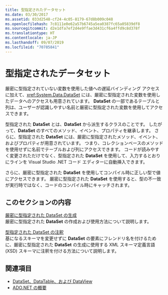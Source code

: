 ```yaml
---
title: 型指定されたデータセット
ms.date: 03/30/2017
ms.assetid: 033d2548-cf24-4c05-8179-67d8b009c048
ms.openlocfilehash: 7c8111e0e62a57b6745a5ea0387fc65a05839df8
ms.sourcegitcommit: d2e1dfa7ef2d4e9ffae3d431cf6a4ffd9c8d378f
ms.translationtype: HT
ms.contentlocale: ja-JP
ms.lasthandoff: 09/07/2019
ms.locfileid: "70785841"
---
```

# <a name="typed-datasets"></a>型指定されたデータセット
厳密に型指定されていない変数を使用した値への遅延バインディング アクセスに加えて、<xref:System.Data.DataSet> には、厳密に型指定された変数を使用したデータへのアクセスも用意されています。 **DataSet** の一部であるテーブルと列は、ユーザーが認識しやすい名前と厳密に型指定された変数を使用してアクセスできます。  
  
 型指定された **DataSet** とは、**DataSet** から派生するクラスのことです。 したがって、**DataSet** のすべてのメソッド、イベント、プロパティを継承します。 さらに、型指定された **DataSet** には、厳密に型指定されたメソッド、イベント、およびプロパティが用意されています。 つまり、コレクションベースのメソッドを使用せずに名前でテーブルおよび列にアクセスできます。 コードが読みやすく変更されただけでなく、型指定された **DataSet** を使用して、入力するとおりにラインを Visual Studio .NET コード エディターに自動挿入できます。  
  
 さらに、厳密に型指定された **DataSet** を使用してコンパイル時に正しい型で値にアクセスできます。 厳密に型指定された **DataSet** を使用すると、型の不一致が実行時ではなく、コードのコンパイル時にキャッチされます。  
  
## <a name="in-this-section"></a>このセクションの内容  
 [厳密に型指定された DataSet の生成](generating-strongly-typed-datasets.md)  
 厳密に型指定された **DataSet** の作成および使用方法について説明します。  
  
 [型指定された DataSet の注釈](annotating-typed-datasets.md)  
 基になるスキーマを変更せずに **DataSet** の要素にフレンドリ名を付けるために、厳密に型指定された **DataSet** の生成に使用する XML スキーマ定義言語 (XSD) スキーマに注釈を付ける方法について説明します。  
  
## <a name="see-also"></a>関連項目

- [DataSet、DataTable、および DataView](index.md)
- [ADO.NET の概要](../ado-net-overview.md)
